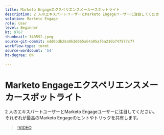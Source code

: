 ```yaml
---
title: Marketo Engageエクスペリエンスメーカースポットライト
description: 2 人のエキスパートユーザーとMarketo Engageユーザーに注目してください。 それぞれが最高のMarketo Engageのヒントやトリックを共有します。
solution: Marketo Engage
role: User
level: Beginner
kt: 9767
thumbnail: 340592.jpeg
source-git-commit: edd0bdb28a9b3d065a64a95af6a216b747577c77
workflow-type: tm+mt
source-wordcount: '54'
ht-degree: 0%

---
```


# Marketo Engageエクスペリエンスメーカースポットライト

2 人のエキスパートユーザーとMarketo Engageユーザーに注目してください。 それぞれが最高のMarketo Engageのヒントやトリックを共有します。

>[!VIDEO](https://video.tv.adobe.com/v/340592/?quality=12&learn=on)
